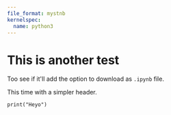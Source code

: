 ```yaml
---
file_format: mystnb
kernelspec:
  name: python3
---
```


# This is another test

Too see if it'll add the option to download as `.ipynb` file.

This time with a simpler header.

```{code-cell} ipython3
print("Heyo")
```
